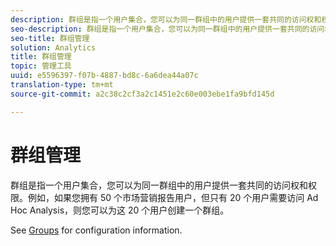 ```yaml
---
description: 群组是指一个用户集合，您可以为同一群组中的用户提供一套共同的访问权和权限。例如，如果您拥有 50 个市场营销报告用户，但只有 20 个用户需要访问 Ad Hoc Analysis，则您可以为这 20 个用户创建一个群组。
seo-description: 群组是指一个用户集合，您可以为同一群组中的用户提供一套共同的访问权和权限。例如，如果您拥有 50 个市场营销报告用户，但只有 20 个用户需要访问 Ad Hoc Analysis，则您可以为这 20 个用户创建一个群组。
seo-title: 群组管理
solution: Analytics
title: 群组管理
topic: 管理工具
uuid: e5596397-f07b-4887-bd8c-6a6dea44a07c
translation-type: tm+mt
source-git-commit: a2c38c2cf3a2c1451e2c60e003ebe1fa9bfd145d

---
```



# 群组管理

群组是指一个用户集合，您可以为同一群组中的用户提供一套共同的访问权和权限。例如，如果您拥有 50 个市场营销报告用户，但只有 20 个用户需要访问 Ad Hoc Analysis，则您可以为这 20 个用户创建一个群组。

See [Groups](/help/admin/user-management2/c-user-groups/groups.md) for configuration information.
